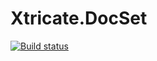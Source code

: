 # Xtricate.DocSet

[![Build status](https://ci.appveyor.com/api/projects/status/8dnddawd6bb3dxn9?svg=true)](https://ci.appveyor.com/project/vip32/xtricate-docset)

